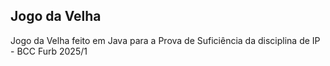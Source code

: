 ## Jogo da Velha

Jogo da Velha feito em Java para a Prova de Suficiência da disciplina de IP - BCC Furb 2025/1
